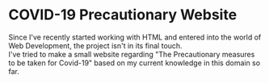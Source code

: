 # COVID-19 Precautionary Website
Since I've recently started working with HTML and entered into the world of Web Development, the project isn't in its final touch.\
I've tried to make a small website regarding "The Precautionary measures to be taken for Covid-19" based on my current knowledge in this domain so far.
